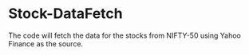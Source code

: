 # Stock-DataFetch
The code will fetch the data for the stocks from NIFTY-50 using Yahoo Finance as the source. 
